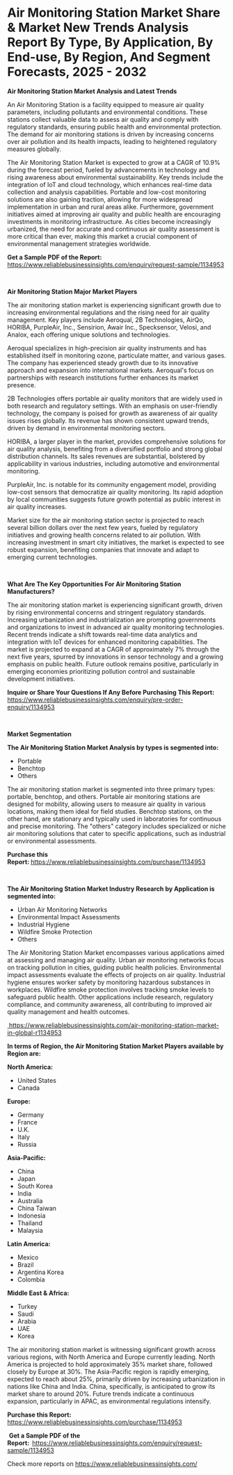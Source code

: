 <p><h1>Air Monitoring Station Market Share & Market New Trends Analysis Report By Type, By Application, By End-use, By Region, And Segment Forecasts, 2025 - 2032</h1></p><p><strong>Air Monitoring Station Market Analysis and Latest Trends</strong></p>
<p><p>An Air Monitoring Station is a facility equipped to measure air quality parameters, including pollutants and environmental conditions. These stations collect valuable data to assess air quality and comply with regulatory standards, ensuring public health and environmental protection. The demand for air monitoring stations is driven by increasing concerns over air pollution and its health impacts, leading to heightened regulatory measures globally.</p><p>The Air Monitoring Station Market is expected to grow at a CAGR of 10.9% during the forecast period, fueled by advancements in technology and rising awareness about environmental sustainability. Key trends include the integration of IoT and cloud technology, which enhances real-time data collection and analysis capabilities. Portable and low-cost monitoring solutions are also gaining traction, allowing for more widespread implementation in urban and rural areas alike. Furthermore, government initiatives aimed at improving air quality and public health are encouraging investments in monitoring infrastructure. As cities become increasingly urbanized, the need for accurate and continuous air quality assessment is more critical than ever, making this market a crucial component of environmental management strategies worldwide.</p></p>
<p><strong>Get a Sample PDF of the Report:&nbsp;</strong> <a href="https://www.reliablebusinessinsights.com/enquiry/request-sample/1134953?utm_campaign=3043&utm_medium=2&utm_source=Github&utm_content=ia&utm_term=09042025&utm_id=air-monitoring-station">https://www.reliablebusinessinsights.com/enquiry/request-sample/1134953</a></p>
<p>&nbsp;</p>
<p><strong>Air Monitoring Station Major Market Players</strong></p>
<p><p>The air monitoring station market is experiencing significant growth due to increasing environmental regulations and the rising need for air quality management. Key players include Aeroqual, 2B Technologies, AirQo, HORIBA, PurpleAir, Inc., Sensirion, Awair Inc., Specksensor, Velosi, and Analox, each offering unique solutions and technologies.</p><p>Aeroqual specializes in high-precision air quality instruments and has established itself in monitoring ozone, particulate matter, and various gases. The company has experienced steady growth due to its innovative approach and expansion into international markets. Aeroqual's focus on partnerships with research institutions further enhances its market presence.</p><p>2B Technologies offers portable air quality monitors that are widely used in both research and regulatory settings. With an emphasis on user-friendly technology, the company is poised for growth as awareness of air quality issues rises globally. Its revenue has shown consistent upward trends, driven by demand in environmental monitoring sectors.</p><p>HORIBA, a larger player in the market, provides comprehensive solutions for air quality analysis, benefiting from a diversified portfolio and strong global distribution channels. Its sales revenues are substantial, bolstered by applicability in various industries, including automotive and environmental monitoring.</p><p>PurpleAir, Inc. is notable for its community engagement model, providing low-cost sensors that democratize air quality monitoring. Its rapid adoption by local communities suggests future growth potential as public interest in air quality increases.</p><p>Market size for the air monitoring station sector is projected to reach several billion dollars over the next few years, fueled by regulatory initiatives and growing health concerns related to air pollution. With increasing investment in smart city initiatives, the market is expected to see robust expansion, benefiting companies that innovate and adapt to emerging current technologies.</p></p>
<p>&nbsp;</p>
<p><strong>What Are The Key Opportunities For Air Monitoring Station Manufacturers?</strong></p>
<p><p>The air monitoring station market is experiencing significant growth, driven by rising environmental concerns and stringent regulatory standards. Increasing urbanization and industrialization are prompting governments and organizations to invest in advanced air quality monitoring technologies. Recent trends indicate a shift towards real-time data analytics and integration with IoT devices for enhanced monitoring capabilities. The market is projected to expand at a CAGR of approximately 7% through the next five years, spurred by innovations in sensor technology and a growing emphasis on public health. Future outlook remains positive, particularly in emerging economies prioritizing pollution control and sustainable development initiatives.</p></p>
<p><strong>Inquire or Share Your Questions If Any Before Purchasing This Report:</strong> <a href="https://www.reliablebusinessinsights.com/enquiry/pre-order-enquiry/1134953?utm_campaign=3043&utm_medium=2&utm_source=Github&utm_content=ia&utm_term=09042025&utm_id=air-monitoring-station">https://www.reliablebusinessinsights.com/enquiry/pre-order-enquiry/1134953</a></p>
<p>&nbsp;</p>
<p><strong>Market Segmentation</strong></p>
<p><strong>The Air Monitoring Station Market Analysis by types is segmented into:</strong></p>
<p><ul><li>Portable</li><li>Benchtop</li><li>Others</li></ul></p>
<p><p>The air monitoring station market is segmented into three primary types: portable, benchtop, and others. Portable air monitoring stations are designed for mobility, allowing users to measure air quality in various locations, making them ideal for field studies. Benchtop stations, on the other hand, are stationary and typically used in laboratories for continuous and precise monitoring. The "others" category includes specialized or niche air monitoring solutions that cater to specific applications, such as industrial or environmental assessments.</p></p>
<p><strong>Purchase this Report:&nbsp;</strong><a href="https://www.reliablebusinessinsights.com/purchase/1134953?utm_campaign=3043&utm_medium=2&utm_source=Github&utm_content=ia&utm_term=09042025&utm_id=air-monitoring-station">https://www.reliablebusinessinsights.com/purchase/1134953</a></p>
<p>&nbsp;</p>
<p><strong>The Air Monitoring Station Market Industry Research by Application is segmented into:</strong></p>
<p><ul><li>Urban Air Monitoring Networks</li><li>Environmental Impact Assessments</li><li>Industrial Hygiene</li><li>Wildfire Smoke Protection</li><li>Others</li></ul></p>
<p><p>The Air Monitoring Station Market encompasses various applications aimed at assessing and managing air quality. Urban air monitoring networks focus on tracking pollution in cities, guiding public health policies. Environmental impact assessments evaluate the effects of projects on air quality. Industrial hygiene ensures worker safety by monitoring hazardous substances in workplaces. Wildfire smoke protection involves tracking smoke levels to safeguard public health. Other applications include research, regulatory compliance, and community awareness, all contributing to improved air quality management and health outcomes.</p></p>
<p><a href="https://www.reliablebusinessinsights.com/air-monitoring-station-market-in-global-r1134953?utm_campaign=3043&utm_medium=2&utm_source=Github&utm_content=ia&utm_term=09042025&utm_id=air-monitoring-station">&nbsp;https://www.reliablebusinessinsights.com/air-monitoring-station-market-in-global-r1134953</a></p>
<p><strong>In terms of Region, the Air Monitoring Station Market Players available by Region are:</strong></p>
<p>
    <p> <strong> North America: </strong>
        <ul>
            <li>United States</li>
            <li>Canada</li>
        </ul>
        </p> 
    <p> <strong> Europe: </strong>
        <ul>
            <li>Germany</li>
            <li>France</li>
            <li>U.K.</li>
            <li>Italy</li>
            <li>Russia</li>
        </ul>
        </p> 
    <p> <strong> Asia-Pacific: </strong>
        <ul>
            <li>China</li>
            <li>Japan</li>
            <li>South Korea</li>
            <li>India</li>
            <li>Australia</li>
            <li>China Taiwan</li>
            <li>Indonesia</li>
            <li>Thailand</li>
            <li>Malaysia</li>
        </ul>
        </p> 
    <p> <strong> Latin America: </strong>
        <ul>
            <li>Mexico</li>
            <li>Brazil</li>
            <li>Argentina Korea</li>
            <li>Colombia</li>
        </ul>
        </p> 
    <p> <strong> Middle East & Africa: </strong>
        <ul>
            <li>Turkey</li>
            <li>Saudi</li>
            <li>Arabia</li>
            <li>UAE</li>
            <li>Korea</li>
        </ul>
    </p>
    </p>
<p><p>The air monitoring station market is witnessing significant growth across various regions, with North America and Europe currently leading. North America is projected to hold approximately 35% market share, followed closely by Europe at 30%. The Asia-Pacific region is rapidly emerging, expected to reach about 25%, primarily driven by increasing urbanization in nations like China and India. China, specifically, is anticipated to grow its market share to around 20%. Future trends indicate a continuous expansion, particularly in APAC, as environmental regulations intensify.</p></p>
<p><strong>Purchase this Report: </strong><a href="https://www.reliablebusinessinsights.com/purchase/1134953?utm_campaign=3043&utm_medium=2&utm_source=Github&utm_content=ia&utm_term=09042025&utm_id=air-monitoring-station">https://www.reliablebusinessinsights.com/purchase/1134953</a></p>
<p>&nbsp;<strong>Get a Sample PDF of the Report:&nbsp;&nbsp;</strong><a href="https://www.reliablebusinessinsights.com/enquiry/request-sample/1134953?utm_campaign=3043&utm_medium=2&utm_source=Github&utm_content=ia&utm_term=09042025&utm_id=air-monitoring-station">https://www.reliablebusinessinsights.com/enquiry/request-sample/1134953</a></p>
<p><strong></strong></p>
<p>Check more reports on <a href="https://www.reliablebusinessinsights.com/?utm_campaign=3043&utm_medium=2&utm_source=Github&utm_content=ia&utm_term=09042025&utm_id=air-monitoring-station">https://www.reliablebusinessinsights.com/</a></p>